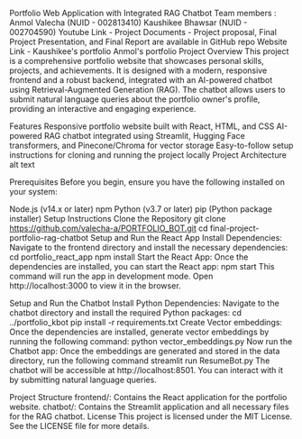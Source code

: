 Portfolio Web Application with Integrated RAG Chatbot
Team members :
Anmol Valecha (NUID - 002813410)
Kaushikee Bhawsar (NUID - 002704590)
Youtube Link -
Project Documents - Project proposal, Final Project Presentation, and Final Report are available in GitHub repo
Website Link -
Kaushikee's portfolio
Anmol's portfolio
Project Overview
This project is a comprehensive portfolio website that showcases personal skills, projects, and achievements. It is designed with a modern, responsive frontend and a robust backend, integrated with an AI-powered chatbot using Retrieval-Augmented Generation (RAG). The chatbot allows users to submit natural language queries about the portfolio owner's profile, providing an interactive and engaging experience.

Features
Responsive portfolio website built with React, HTML, and CSS
AI-powered RAG chatbot integrated using Streamlit, Hugging Face transformers, and Pinecone/Chroma for vector storage
Easy-to-follow setup instructions for cloning and running the project locally
Project Architecture
alt text

Prerequisites
Before you begin, ensure you have the following installed on your system:

Node.js (v14.x or later)
npm
Python (v3.7 or later)
pip (Python package installer)
Setup Instructions
Clone the Repository
git clone https://github.com/valecha-a/PORTFOLIO_BOT.git
cd final-project-portfolio-rag-chatbot
Setup and Run the React App
Install Dependencies: Navigate to the frontend directory and install the necessary dependencies:
cd portfolio_react_app
npm install
Start the React App: Once the dependencies are installed, you can start the React app:
npm start
This command will run the app in development mode. Open http://localhost:3000 to view it in the browser.

Setup and Run the Chatbot
Install Python Dependencies: Navigate to the chatbot directory and install the required Python packages:
cd ../portfolio_kbot
pip install -r requirements.txt
Create Vector embeddings: Once the dependencies are installed, generate vector embeddings by running the following command:
python vector_embeddings.py
Now run the Chatbot app: Once the embeddings are generated and stored in the data directory, run the following command
streamlit run ResumeBot.py
The chatbot will be accessible at http://localhost:8501. You can interact with it by submitting natural language queries.

Project Structure
frontend/: Contains the React application for the portfolio website.
chatbot/: Contains the Streamlit application and all necessary files for the RAG chatbot.
License
This project is licensed under the MIT License. See the LICENSE file for more details.